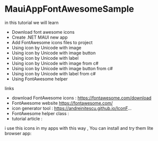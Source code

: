 # MauiAppFontAwesomeSample



in this tutorial we will learn
- Download font awesome icons
- Create .NET MAUI new app
- Add FontAwesome icons files to project 
- Using icon by Unicode  with image
- Using icon by Unicode  with image button
- Using icon by Unicode  with label
- Using icon by Unicode  with image from c#
- Using icon by Unicode  with image button from c#
- Using icon by Unicode  with label from c#
- Using FontAwesome helper 

links 
- download FontAwesome icons : https://fontawesome.com/download
- FontAwesome website https://fontawesome.com/
- icon generator tool : https://andreinitescu.github.io/IconF...
- FontAwesome helper class : 
- tutorial article  : 

i use this icons in my apps with this way , You can install and try them
lite browser app:
